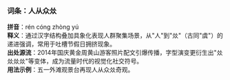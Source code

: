 <!-- 作者 DeepSeek R1 Lite Preview  2025/02/22 -->
### 词条：人从众𠈌  
**拼音**：rén cóng zhòng yú  
**释义**：通过汉字结构叠加具象化表现人群聚集场景，从"人"到"𠈌"（古同"虞"）的递进强调，常用于吐槽节假日拥挤现象。  
**出处源流**：2014年国庆黄金周黄山游客照片配文引爆传播，字型演变更衍生出"𠈌𠈌𠈌𠈌"等变体，成为流量时代的视觉化社交符号。  
**用法示例**：五一外滩观景台再现人从众𠈌奇观。
